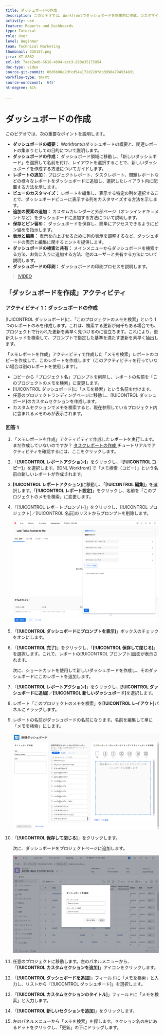 ```yaml
---
title: ダッシュボードの作成
description: このビデオでは、Workfrontでダッシュボードを効果的に作成、カスタマイズ、管理して、プロジェクト関連データを監視および共有する方法を説明します。
activity: use
feature: Reports and Dashboards
type: Tutorial
role: User
level: Beginner
team: Technical Marketing
thumbnail: 335157.png
jira: KT-8862
exl-id: 7adc2aeb-6618-4894-acc3-298e35175854
doc-type: video
source-git-commit: 06d6b06e2dfcd54a172d220fdb3996a7949348d1
workflow-type: tm+mt
source-wordcount: '645'
ht-degree: 61%

---
```


# ダッシュボードの作成

このビデオでは、次の重要なポイントを説明します。

* **ダッシュボードの概要：** Workfrontのダッシュボードの概要と、関連レポートの集まりとしての目的について説明します。&#x200B;
* **ダッシュボードの作成：** ダッシュボード領域に移動し、「新しいダッシュボード」を選択して名前を付け、レイアウトを選択することで、新しいダッシュボードを作成する方法についてガイドします。&#x200B;
* **レポートの追加：** プロジェクトレポート、タスクレポート、問題レポートなどの様々なレポートをダッシュボードに追加し、選択したレイアウト内に配置する方法を示します。&#x200B;
* **ビューのカスタマイズ：** レポートを編集し、表示する特定の列を選択することで、ダッシュボードビューに表示する列をカスタマイズする方法を示します。&#x200B;
* **追加の要素の追加：** カスタムカレンダーと外部ページ（オンラインドキュメントなど）をダッシュボードに追加する方法について説明します。&#x200B;
* **保存とピン留め：** ダッシュボードを保存し、簡単にアクセスできるようにピン留めを指示します。&#x200B;
* **表示と編集：** 表示を向上させるために列の表示を調整するなど、ダッシュボードの表示と編集に関するヒントを提供します。&#x200B;
* **ダッシュボードの検索と共有：** メインメニューからダッシュボードを検索する方法、お気に入りに追加する方法、他のユーザーと共有する方法について説明します。&#x200B;
* **ダッシュボードの印刷：** ダッシュボードの印刷プロセスを説明します。&#x200B;


>[!VIDEO](https://video.tv.adobe.com/v/335157/?quality=12&learn=on)


## 「ダッシュボードを作成」アクティビティ

### アクティビティ 1：ダッシュボードの作成

[!UICONTROL ダッシュボード]に、「このプロジェクトのメモを検索」という 1 つのレポートのみを作成します。これは、検索する更新が何千もある場合でも、プロジェクトで行われた更新を素早く見つけるのに役立ちます。これにより、更新スレッドを検索して、プロンプトで指定した基準を満たす更新を素早く抽出します。

「メモレポートを作成」アクティビティで作成した「メモを検索」レポートのコピーを作成して、このレポートを作成します（このアクティビティを行っていない場合は別のレポートを使用します）。

* コピーから「プロジェクト名」プロンプトを削除し、レポートの名前を「このプロジェクトのメモを検索」に変更します。
* [!UICONTROL ダッシュボード]に「メモを検索」という名前を付けます。
* 任意のプロジェクトランディングページに移動し、[!UICONTROL ダッシュボード]のカスタムセクションを作成します。
* カスタムセクションでメモを検索すると、現在参照しているプロジェクト内に含まれるメモのみが表示されます。

### 回答 1

1. 「メモレポートを作成」アクティビティで作成したレポートを実行します。 まだ作成していないのですか？ [ タスクレポートの作成 ](https://experienceleague.adobe.com/en/docs/workfront-learn/tutorials-workfront/reporting/basic-reporting/create-a-task-report#activity-1-create-a-note-report-with-prompts) チュートリアルでアクティビティを確認するには、ここをクリックします。
1. 「**[!UICONTROL レポートアクション]**」をクリックし、「**[!UICONTROL コピー]**」を選択します。[!DNL Workfront] で「メモ検索（コピー）」という名前の新しいレポートが作成されます。
1. **[!UICONTROL レポートアクション]**&#x200B;に移動し、「**[!UICONTROL 編集]**」を選択します。「**[!UICONTROL レポート設定]**」をクリックし、名前を「このプロジェクトのメモを検索」に変更します。
1. 「[!UICONTROL レポートプロンプト]」をクリックし、[!UICONTROL プロジェクト]／[!UICONTROL 名前]のリストからプロンプトを削除します。

   ![新しいダッシュボードを作成するための画面の画像](assets/edit-report-prompts.png)

1. 「**[!UICONTROL ダッシュボードにプロンプトを表示]**」ボックスのチェックをオンにします。
1. 「**[!UICONTROL 完了]**」をクリックし、「**[!UICONTROL 保存して閉じる]**」を選択します。これで、レポートの[!UICONTROL プロンプト]画面が表示されます。

   次に、ショートカットを使用して新しいダッシュボードを作成し、そのダッシュボードにこのレポートを追加します。

1. 「**[!UICONTROL レポートアクション]**」をクリックし、**[!UICONTROL ダッシュボードに追加]**／**[!UICONTROL 新しいダッシュボード]**&#x200B;を選択します。
1. レポート「このプロジェクトのメモを検索」を&#x200B;**[!UICONTROL レイアウト]**&#x200B;パネルにドラッグします。
1. レポートの名前がダッシュボードの名前になります。名前を編集して単に「メモを検索」にします。

   ![新しいダッシュボードを作成するための画面の画像](assets/create-dashboard.png)

1. 「**[!UICONTROL 保存して閉じる]**」をクリックします。

   次に、ダッシュボードをプロジェクトページに追加します。

   ![新しいダッシュボードを作成するための画面の画像](assets/add-custom-section.png)

1. 任意のプロジェクトに移動します。左のパネルメニューから、「**[!UICONTROL カスタムセクションを追加]**」アイコンをクリックします。
1. 「**[!UICONTROL ダッシュボードを追加]**」フィールドに「メモを検索」と入力し、リストから「[!UICONTROL ダッシュボード]」を選択します。
1. 「**[!UICONTROL カスタムセクションのタイトル]**」フィールドに「メモを検索」と入力します。
1. 「**[!UICONTROL 新しいセクションを追加]**」をクリックします。
1. 左のパネルメニューから「メモを検索」を探します。セクション名の左にあるドットをクリックし、「更新」の下にドラッグします。
